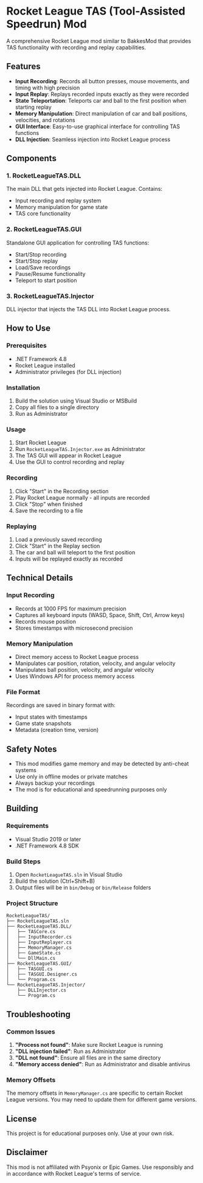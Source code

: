 # Rocket League TAS (Tool-Assisted Speedrun) Mod

A comprehensive Rocket League mod similar to BakkesMod that provides TAS functionality with recording and replay capabilities.

## Features

- **Input Recording**: Records all button presses, mouse movements, and timing with high precision
- **Input Replay**: Replays recorded inputs exactly as they were recorded
- **State Teleportation**: Teleports car and ball to the first position when starting replay
- **Memory Manipulation**: Direct manipulation of car and ball positions, velocities, and rotations
- **GUI Interface**: Easy-to-use graphical interface for controlling TAS functions
- **DLL Injection**: Seamless injection into Rocket League process

## Components

### 1. RocketLeagueTAS.DLL
The main DLL that gets injected into Rocket League. Contains:
- Input recording and replay system
- Memory manipulation for game state
- TAS core functionality

### 2. RocketLeagueTAS.GUI
Standalone GUI application for controlling TAS functions:
- Start/Stop recording
- Start/Stop replay
- Load/Save recordings
- Pause/Resume functionality
- Teleport to start position

### 3. RocketLeagueTAS.Injector
DLL injector that injects the TAS DLL into Rocket League process.

## How to Use

### Prerequisites
- .NET Framework 4.8
- Rocket League installed
- Administrator privileges (for DLL injection)

### Installation
1. Build the solution using Visual Studio or MSBuild
2. Copy all files to a single directory
3. Run as Administrator

### Usage
1. Start Rocket League
2. Run `RocketLeagueTAS.Injector.exe` as Administrator
3. The TAS GUI will appear in Rocket League
4. Use the GUI to control recording and replay

### Recording
1. Click "Start" in the Recording section
2. Play Rocket League normally - all inputs are recorded
3. Click "Stop" when finished
4. Save the recording to a file

### Replaying
1. Load a previously saved recording
2. Click "Start" in the Replay section
3. The car and ball will teleport to the first position
4. Inputs will be replayed exactly as recorded

## Technical Details

### Input Recording
- Records at 1000 FPS for maximum precision
- Captures all keyboard inputs (WASD, Space, Shift, Ctrl, Arrow keys)
- Records mouse position
- Stores timestamps with microsecond precision

### Memory Manipulation
- Direct memory access to Rocket League process
- Manipulates car position, rotation, velocity, and angular velocity
- Manipulates ball position, velocity, and angular velocity
- Uses Windows API for process memory access

### File Format
Recordings are saved in binary format with:
- Input states with timestamps
- Game state snapshots
- Metadata (creation time, version)

## Safety Notes

- This mod modifies game memory and may be detected by anti-cheat systems
- Use only in offline modes or private matches
- Always backup your recordings
- The mod is for educational and speedrunning purposes only

## Building

### Requirements
- Visual Studio 2019 or later
- .NET Framework 4.8 SDK

### Build Steps
1. Open `RocketLeagueTAS.sln` in Visual Studio
2. Build the solution (Ctrl+Shift+B)
3. Output files will be in `bin/Debug` or `bin/Release` folders

### Project Structure
```
RocketLeagueTAS/
├── RocketLeagueTAS.sln
├── RocketLeagueTAS.DLL/
│   ├── TASCore.cs
│   ├── InputRecorder.cs
│   ├── InputReplayer.cs
│   ├── MemoryManager.cs
│   ├── GameState.cs
│   └── DllMain.cs
├── RocketLeagueTAS.GUI/
│   ├── TASGUI.cs
│   ├── TASGUI.Designer.cs
│   └── Program.cs
└── RocketLeagueTAS.Injector/
    ├── DLLInjector.cs
    └── Program.cs
```

## Troubleshooting

### Common Issues
1. **"Process not found"**: Make sure Rocket League is running
2. **"DLL injection failed"**: Run as Administrator
3. **"DLL not found"**: Ensure all files are in the same directory
4. **"Memory access denied"**: Run as Administrator and disable antivirus

### Memory Offsets
The memory offsets in `MemoryManager.cs` are specific to certain Rocket League versions. You may need to update them for different game versions.

## License

This project is for educational purposes only. Use at your own risk.

## Disclaimer

This mod is not affiliated with Psyonix or Epic Games. Use responsibly and in accordance with Rocket League's terms of service.
